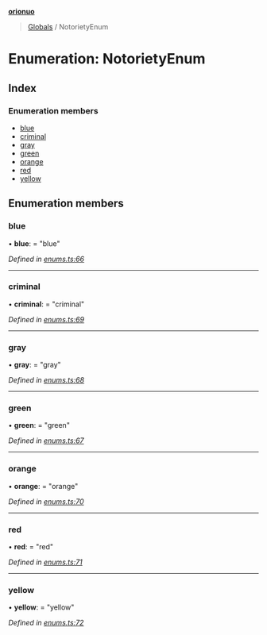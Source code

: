 **[orionuo](../README.md)**

> [Globals](../globals.md) / NotorietyEnum

# Enumeration: NotorietyEnum

## Index

### Enumeration members

* [blue](notorietyenum.md#blue)
* [criminal](notorietyenum.md#criminal)
* [gray](notorietyenum.md#gray)
* [green](notorietyenum.md#green)
* [orange](notorietyenum.md#orange)
* [red](notorietyenum.md#red)
* [yellow](notorietyenum.md#yellow)

## Enumeration members

### blue

•  **blue**:  = "blue"

*Defined in [enums.ts:66](https://github.com/msviha/orionuo/blob/5713165/src/enums.ts#L66)*

___

### criminal

•  **criminal**:  = "criminal"

*Defined in [enums.ts:69](https://github.com/msviha/orionuo/blob/5713165/src/enums.ts#L69)*

___

### gray

•  **gray**:  = "gray"

*Defined in [enums.ts:68](https://github.com/msviha/orionuo/blob/5713165/src/enums.ts#L68)*

___

### green

•  **green**:  = "green"

*Defined in [enums.ts:67](https://github.com/msviha/orionuo/blob/5713165/src/enums.ts#L67)*

___

### orange

•  **orange**:  = "orange"

*Defined in [enums.ts:70](https://github.com/msviha/orionuo/blob/5713165/src/enums.ts#L70)*

___

### red

•  **red**:  = "red"

*Defined in [enums.ts:71](https://github.com/msviha/orionuo/blob/5713165/src/enums.ts#L71)*

___

### yellow

•  **yellow**:  = "yellow"

*Defined in [enums.ts:72](https://github.com/msviha/orionuo/blob/5713165/src/enums.ts#L72)*

